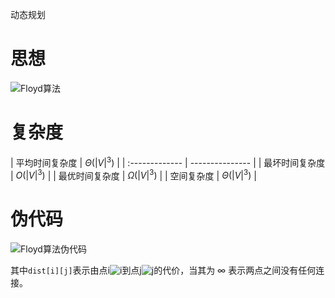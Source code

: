 动态规划

# 思想

![Floyd算法](pic/Floyd算法.png)

# 复杂度

| 平均时间复杂度 | $\Theta(|V|^3)$ |
| :------------- | --------------- |
| 最坏时间复杂度 | $O(|V|^3)$      |
| 最优时间复杂度 | $\Omega(|V|^3)$ |
| 空间复杂度     | $\Theta(|V|^3)$ |



# 伪代码

![Floyd算法伪代码](pic/Floyd算法伪代码.png)

其中`dist[i][j]`表示由点i![i](https://wikimedia.org/api/rest_v1/media/math/render/svg/add78d8608ad86e54951b8c8bd6c8d8416533d20)到点j![j](https://wikimedia.org/api/rest_v1/media/math/render/svg/2f461e54f5c093e92a55547b9764291390f0b5d0)的代价，当其为 ∞ 表示两点之间没有任何连接。